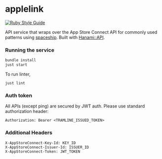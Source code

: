 # applelink
[![Ruby Style Guide](https://img.shields.io/badge/code_style-standard-brightgreen.svg)](https://github.com/testdouble/standard)

API service that wraps over the App Store Connect API for commonly used patterns using [spaceship](spaceship.airforce/). Built with [Hanami::API](https://github.com/hanami/api).

### Running the service

```bash
bundle install
just start
```

To run linter,

```
just lint
```

### Auth token

All APIs (except ping) are secured by JWT auth. Please use standard authorization header:
```
Authorization: Bearer <TRAMLINE_ISSUED_TOKEN>
```

### Additional Headers

```
X-AppStoreConnect-Key-Id: KEY_ID
X-AppStoreConnect-Issuer-Id: ISSUER_ID
X-AppStoreConnect-Token: JWT_TOKEN
```
